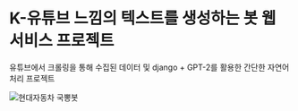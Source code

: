 # K-유튜브 느낌의 텍스트를 생성하는 봇 웹 서비스 프로젝트

유튜브에서 크롤링을 통해 수집된 데이터 및 django + GPT-2를 활용한 간단한 자연어 처리 프로젝트

![현대자동차 국뽕봇](https://user-images.githubusercontent.com/89460254/202891957-2e07d052-a81c-4b07-9ad6-fbe0c212468c.gif)
